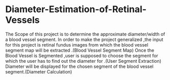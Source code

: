 # Diameter-Estimation-of-Retinal-Vessels
The Scope of this project is to determine the approximate diameter/width of a blood vessel segment.
In order to make the project generalized ,the input for this project is retinal fundus images from which the blood vessel segment map will be extracted .(Blood Vessel Segment Map)
Once the Blood Vessel is Segmented ,user is supposed to choose the segment for which the user has to find out the diameter for .(User Segment Extraction)​
Diameter will be displayed for the chosen segment of the blood vessel segment.(Diameter Calculation)

